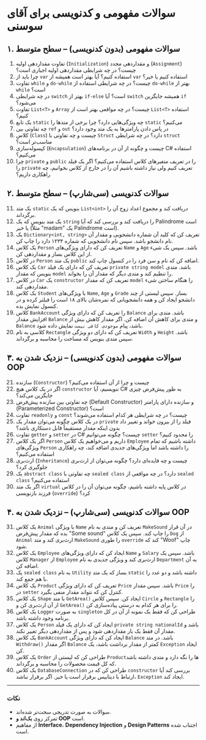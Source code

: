 # سوالات مفهومی و کدنویسی برای آقای سوسنی

## **۱. سوالات مفهومی (بدون کدنویسی) – سطح متوسط**
1. تفاوت مقداردهی اولیه (`Initialization`) و مقداردهی مجدد (`Assignment`) چیست؟ در چه شرایطی مقداردهی اولیه اجباری است؟
2. چرا باید از `var` استفاده کنیم؟ آیا بهتر است همیشه از `var` استفاده کنیم یا خیر؟
3. تفاوت `while` و `do-while` چیست؟ در چه شرایطی استفاده از `do-while` بهتر از `while` است؟
4. در چه شرایطی `switch` بهتر از `if-else` است؟ آیا `switch` همیشه جایگزین `if` می‌شود؟
5. تفاوت `List<T>` و `Array` چیست؟ در چه مواقعی بهتر است از `List<T>` استفاده کنیم؟
6. یک تابع `static` چه ویژگی‌هایی دارد؟ چرا برخی از متدها را `static` می‌کنیم؟
7. چه تفاوتی بین `ref` و `out` در پاس دادن پارامترها به یک متد وجود دارد؟
8. کلاس (`Class`) چیست و چه تفاوتی با `Struct` دارد؟ در چه شرایطی `struct` مناسب‌تر است؟
9. کپسوله‌سازی (`Encapsulation`) چیست و چگونه از آن در برنامه‌های C# استفاده می‌کنیم؟
10. چرا `private` و `public` را در تعریف متغیرهای کلاس استفاده می‌کنیم؟ اگر یک فیلد را `private` تعریف کنیم ولی نیاز داشته باشیم آن را در خارج از کلاس بخوانیم، چه راهکاری داریم؟

## **۲. سوالات کدنویسی (سی‌شارپ) – سطح متوسط**
11. یک متد `static` بنویس که یک `List<int>` دریافت کند و مجموع اعداد زوج آن را برگرداند.
12. یک متد بنویس که یک `string` را دریافت کند و بررسی کند که آیا Palindrome است یا خیر (مثلاً "madam" یک Palindrome است).
13. یک `Dictionary<int, string>` تعریف کن که کلید آن شماره دانشجویی و مقدار آن نام دانشجو باشد. سپس نام دانشجویی که شماره ۱۲۳۴ دارد را چاپ کن.
14. یک کلاس `Person` تعریف کن که دارای ویژگی‌های `Name` و `Age` باشد. سپس یک شیء از این کلاس بساز و مقداردهی کن.
15. در کلاس `Person` یک متد `public` اضافه کن که نام و سن فرد را در کنسول چاپ کند.
16. یک کلاس `Car` تعریف کن که دارای یک فیلد `private string model` باشد. متدی بنویس که مقدار `model` را تنظیم کند و متدی دیگر که مقدار آن را بخواند.
17. در کلاس `Car` یک `constructor` تعریف کن که مقدار `model` را هنگام ساختن شیء مقداردهی کند.
18. یک کلاس `Student` با ویژگی‌های `Name`, `Age` و `Grade` بساز. سپس لیستی از چند دانشجو ایجاد کن و همه دانشجویانی که نمره‌شان بالای ۱۸ است را فیلتر کرده و در کنسول نمایش بده.
19. کلاس `BankAccount` را تعریف کن که دارای ویژگی `Balance` باشد. متدی برای افزایش مقدار `Balance` و متدی برای کاهش آن اضافه کن. اگر مقدار کاهش بیش از `Balance` باشد، پیام `موجودی کافی نیست` نمایش داده شود.
20. کلاسی به نام `Rectangle` تعریف کن که دارای دو ویژگی `Width` و `Height` باشد. سپس متدی بنویس که مساحت را محاسبه و برگرداند.

## **۳. سوالات مفهومی (بدون کدنویسی) – نزدیک شدن به OOP**
21. سازنده (`Constructor`) چیست و چرا از آن استفاده می‌کنیم؟
22. اگر در یک کلاس هیچ `constructor` ننویسیم، آیا C# به طور پیش‌فرض چیزی جایگزین می‌کند؟
23. چه تفاوتی بین سازنده پیش‌فرض (Default Constructor) و سازنده دارای پارامتر (Parameterized Constructor) است؟
24. تفاوت `readonly` و `const` چیست؟ در چه شرایطی هر کدام استفاده می‌شوند؟
25. در یک کلاس چگونه می‌توان مقدار یک `private` فیلد را از بیرون خواند و تغییر داد بدون اینکه مقدار مستقیماً قابل دستکاری باشد؟
26. تفاوت `getter` و `setter` در C# چیست؟ چگونه می‌توانیم `setter` را محدود کنیم؟
27. اگر یک کلاس `Person` داریم و می‌خواهیم یک کلاس `Employee` داشته باشیم که تمام ویژگی‌های `Person` را داشته باشد اما ویژگی‌های جدیدی اضافه کند، چه راهکاری استفاده می‌کنیم؟
28. ارث‌بری (`Inheritance`) چیست و چه فایده‌ای دارد؟ چگونه می‌توان از ارث‌بری جلوگیری کرد؟
29. یک `abstract class` چه تفاوتی با `sealed class` دارد؟ در چه مواقعی از `sealed class` استفاده می‌کنیم؟
30. اگر یک متد `virtual` در کلاس پایه داشته باشیم، چگونه می‌توان آن را در کلاس فرزند بازنویسی (`override`) کرد؟

## **۴. سوالات کدنویسی (سی‌شارپ) – نزدیک شدن به OOP**
31. یک کلاس `Animal` با ویژگی `Name` تعریف کن و متدی به نام `MakeSound` در آن قرار بده که مقدار پیش‌فرض "Some sound" را چاپ کند. سپس یک کلاس `Dog` از `Animal` ارث‌بری کند و متد `MakeSound` را طوری `override` کند که "Woof" چاپ شود.
32. یک کلاس `Employee` ایجاد کن که دارای ویژگی‌های `Name` و `Salary` باشد. سپس یک کلاس `Manager` از `Employee` ارث‌بری کند و ویژگی جدیدی به نام `Department` به آن اضافه کن.
33. یک `sealed class` به نام `Utility` بساز که یک متد `static` داشته باشد و دو عدد را با هم جمع کند.
34. یک کلاس `Product` تعریف کن که دارای ویژگی `Price` باشد. سپس مقدار `Price` را در `setter` کنترل کن که نتواند مقدار منفی بگیرد.
35. یک کلاس `Shape` با متد `GetArea()` ایجاد کن. سپس کلاس `Circle` و `Rectangle` را از آن ارث‌بری کن و `GetArea()` را برای هر کدام به درستی پیاده‌سازی کن.
36. یک کلاس `Logger` به صورت `singleton` طراحی کن که فقط یک نمونه از آن در کل برنامه وجود داشته باشد.
37. یک کلاس `Person` ایجاد کن که دارای یک فیلد `private string nationalId` باشد و مقدار آن فقط یک بار مقداردهی شود و پس از مقداردهی دیگر تغییر نکند.
38. یک کلاس `BankAccount` ایجاد کن که دارای ویژگی `Balance` باشد. در متد `Withdraw()` اگر مقدار `Balance` کمتر از مقدار برداشت باشد، یک `Exception` ایجاد کن.
39. یک کلاس `Order` طراحی کن که لیستی از `Product`ها را نگه دارد و متدی داشته باشد که کل قیمت محصولات را محاسبه و برگرداند.
40. یک کلاس `DatabaseConnection` طراحی کن که در `constructor` بررسی کند آیا ارتباط با دیتابیس برقرار است یا خیر. اگر برقرار نباشد، `Exception` ایجاد کند.

---
### **نکات**
- سوالات به صورت تدریجی سخت‌تر شده‌اند.
- تمرکز روی **بک‌اند و OOP** است.
- از مفاهیم **Interface**، **Dependency Injection** و **Design Patterns** اجتناب شده است.

